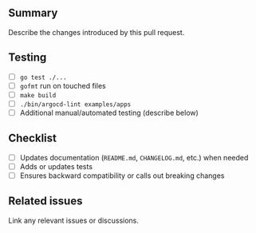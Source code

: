 ## Summary
Describe the changes introduced by this pull request.

## Testing
- [ ] `go test ./...`
- [ ] `gofmt` run on touched files
- [ ] `make build`
- [ ] `./bin/argocd-lint examples/apps`
- [ ] Additional manual/automated testing (describe below)

## Checklist
- [ ] Updates documentation (`README.md`, `CHANGELOG.md`, etc.) when needed
- [ ] Adds or updates tests
- [ ] Ensures backward compatibility or calls out breaking changes

## Related issues
Link any relevant issues or discussions.
